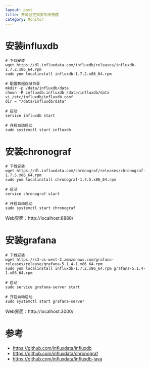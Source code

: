 ```yaml
---
layout: post
title: 开源监控报警系统搭建
category: Monitor
---
```


# 安装influxdb
```
# 下载安装
wget https://dl.influxdata.com/influxdb/releases/influxdb-1.7.2.x86_64.rpm
sudo yum localinstall influxdb-1.7.2.x86_64.rpm

# 配置数据存储目录
mkdir -p /data/influxdb/data
chown -R influxdb:influxdb /data/influxdb/data
vi /etc/influxdb/influxdb.conf
dir = "/data/influxdb/data"

# 启动
service influxdb start

# 开启自动启动
sudo systemctl start influxdb
```

# 安装chronograf
```
# 下载安装
wget https://dl.influxdata.com/chronograf/releases/chronograf-1.7.5.x86_64.rpm
sudo yum localinstall chronograf-1.7.5.x86_64.rpm

# 启动
service chronograf start

# 开启自动启动
sudo systemctl start chronograf
```

Web界面：http://localhost:8888/


# 安装grafana
```
# 下载安装
wget https://s3-us-west-2.amazonaws.com/grafana-releases/release/grafana-5.1.4-1.x86_64.rpm
sudo yum localinstall influxdb-1.7.2.x86_64.rpm grafana-5.1.4-1.x86_64.rpm

# 启动
sudo service grafana-server start

# 开启自动启动
sudo systemctl start grafana-server
```

Web界面：http://localhost:3000/

# 参考
- https://github.com/influxdata/influxdb
- https://github.com/influxdata/chronograf
- https://github.com/influxdata/influxdb-java
